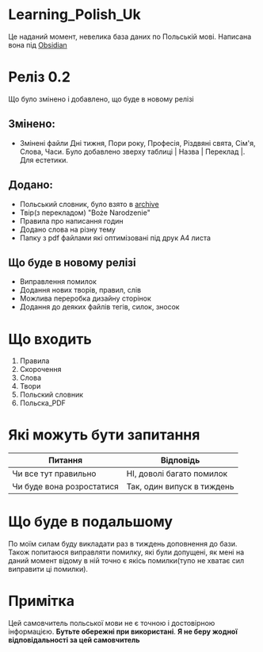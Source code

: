 # Learning_Polish_Uk
Це наданий момент, невелика база даних по Польській мові. Написана вона під [Obsidian](https://obsidian.md/)
# Реліз 0.2
Що було змінено і добавлено, що буде в новому релізі
## Змінено:
- Змінені файли Дні тижня, Пори року, Професія, Різдвяні свята, Сім'я, Слова, Часи. Було добавлено зверху таблиці | Назва | Переклад |. Для естетики.
## Додано:
- Польський словник, було взято в [archive](https://archive.org/details/pol0ukr)
- Твір(з перекладом) "Boże Narodzenie"
- Правила про написання годин
- Додано слова на різну тему
- Папку з pdf файлами які оптимізовані під друк А4 листа
## Що буде в новому релізі
- Виправлення помилок
- Додання нових творів, правил, слів
- Можлива переробка дизайну сторінок
- Додання до деяких файлів тегів, силок, зносок
# Що входить
1. Правила
2. Скорочення
3. Слова
4. Твори
5. Польский словник
6. Польска_PDF
# Які можуть бути запитання
| Питання | Відповідь |
| ---- | ---- |
| Чи все тут правильно | НІ, доволі багато помилок |
| Чи буде вона розростатися | Так, один випуск в тиждень |
# Що буде в подальшому 
По моїм силам буду викладати раз в тиждень доповнення до бази. Також попитаюся виправляти помилку, які були допущені, як мені на даний момент відому в ній точно є якісь помилки(тупо не хватає сил виправити ці помилки).

# Примітка
Цей самовчитель польської мови не є точною і достовірною інформацією. **Бутьте обережні при використані**.
**Я не беру жодної відповідальності за цей самовчитель**
